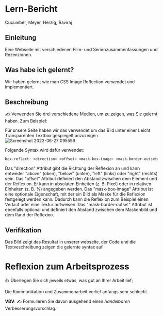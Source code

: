 # Lern-Bericht
Cucumber, Meyer, Herzig, Raviraj

## Einleitung

Eine Webseite mit verschiedenen Film- und Serienzusammenfassungen und Rezenzionen.

## Was habe ich gelernt?

Wir haben gelernt wie man CSS Image Reflection verwendet und implementiert.

## Beschreibung

✍️ Verwenden Sie drei verschiedene Medien, um zu zeigen, was Sie gelernt haben. Zum Beispiel:


Für unsere Seite haben wir das verwendet um das Bild unter einer Leicht Transparenten Textbox gespiegelt anzuzeigen
![Screenshot 2023-06-27 095559](https://github.com/DorianHerzig9/1600/assets/77541325/8d3823f4-9bf1-4eb4-91b0-a475ee0bb025)


Folgende Syntax wird dafür verwendet:
```css
box-reflect: <direction> <offset> <mask-box-image> <mask-border-outset>;
```

Das "direction" Attribut gibt die Richtung der Reflexion an und kann entweder "above" (oben), "below" (unten), "left" (links) oder "right" (rechts) sein.
Das "offset" Attribut definiert den Abstand zwischen dem Element und der Reflexion. Er kann in absoluten Einheiten (z. B. Pixel) oder in relativen Einheiten (z. B. %) angegeben werden.
Das "mask-box-image" Attribut ist eine optionale Eigenschaft, mit der ein Bild als Maske für die Reflexion festgelegt werden kann. Dadurch kann die Reflexion zum Beispiel einen Verlauf oder eine Textur aufweisen.
Das "mask-border-outset" Attribut ist ebenfalls optional und definiert den Abstand zwischen dem Maskenbild und dem Rand der Reflexion.


## Verifikation

Das Bild zeigt das Resultat in unserer webseite, der Code und die Textveschreibung zeigen die gelernte syntax auf

# Reflexion zum Arbeitsprozess

👍 Überlegen Sie sich jeweils etwas, was gut an Ihrer Arbeit lief; 

Die Kommunikation und Zusammenarbeit verlief anfangs sehr schlecht.

**VBV**: ✍️ Formulieren Sie davon ausgehend einen *handelbaren* Verbesserungsvorschlag.

